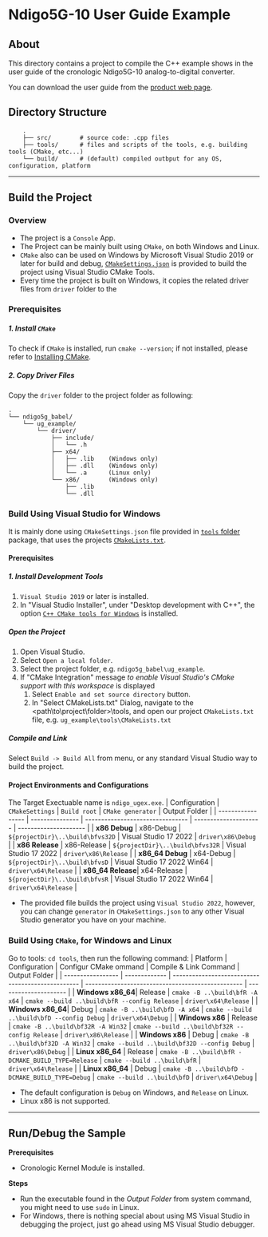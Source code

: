 # Ndigo5G-10 User Guide Example

## About

This directory contains a project to compile the C++ example shows in the user guide of the cronologic Ndigo5G-10 analog-to-digital converter.

You can download the user guide from the [product web page](https://www.cronologic.de/products/adcs/cronologic-ndigo5g-10).

## Directory Structure
```
    .
    ├── src/        # source code: .cpp files
    ├── tools/      # files and scripts of the tools, e.g. building tools (CMake, etc...)
    └── build/      # (default) compiled outbput for any OS, configuration, platform
```

---

## Build the Project

### Overview
- The project is a `Console` App.
- The Project can be mainly built using `CMake`, on both Windows and Linux. 
- `CMake` also can be used on Windows by Microsoft Visual Studio 2019 or later for build and debug, [`CMakeSettings.json`](/tools/CMakeSetting.json) is provided to build the project using Visual Studio CMake Tools.
- Every time the project is built on Windows, it copies the related driver files from `driver` folder to the 

### Prerequisites

##### 1. Install `CMake`
To check if `CMake` is installed, run `cmake --version`; if not installed, please refer to [Installing CMake](https://cmake.org/install/).

##### 2. Copy Driver Files
Copy the `driver` folder to the project folder as following:
```
.
└── ndigo5g_babel/
    └── ug_example/
        └── driver/
            ├── include/
            │   └── .h
            ├── x64/
            │   ├── .lib    (Windows only)
            │   ├── .dll    (Windows only)
            │   └── .a      (Linux only)
            └── x86/        (Windows only)
                ├── .lib
                └── .dll
```

### Build Using Visual Studio for Windows
It is mainly done using `CMakeSettings.json` file provided in [`tools` folder](/tools/CMakeSettings.json) package, that uses the projects [`CMakeLists.txt`](/tools/CMakeLists.tx).

#### Prerequisites
##### 1. Install Development Tools
1. `Visual Studio 2019` or later is installed.
2. In "Visual Studio Installer", under "Desktop development with C++", the option [`C++ CMake tools for Windows`](https://docs.microsoft.com/en-us/cpp/build/cmake-projects-in-visual-studio#installation) is installed.

##### Open the Project 
1. Open Visual Studio.
2. Select `Open a local folder`.
3. Select the project folder, e.g. `ndigo5g_babel\ug_example`.
4. If "CMake Integration" message _to enable Visual Studio's CMake support with this workspace_ is displayed
   1. Select `Enable and set source directory` button.
   2. In "Select CMakeLists.txt" Dialog, navigate to the <path\to\project\folder>\tools, and open our project `CMakeLists.txt` file, e.g. `ug_example\tools\CMakeLists.txt`

##### Compile and Link
Select `Build -> Build All` from menu, or any standard Visual Studio way to build the project.

#### Project Environments and Configurations
The Target Exectuable name is `ndigo_ugex.exe`.
| Configuration     | `CMakeSettings` | `Build root`                     | `CMake generator`     | Output Folder          |
| ----------------- | --------------- | -------------------------------- | --------------------- | ---------------------  |
| **x86 Debug**     | x86-Debug       | `${projectDir}\..\build\bfvs32D` | Visual Studio 17 2022 | `driver\x86\Debug`   |
| **x86 Release**   | x86-Release     | `${projectDir}\..\build\bfvs32R` | Visual Studio 17 2022 | `driver\x86\Release`   |
| **x86_64 Debug**  | x64-Debug       | `${projectDir}\..\build\bfvsD`   | Visual Studio 17 2022 Win64 | `driver\x64\Release`   |
| **x86_64 Release**| x64-Release     | `${projectDir}\..\build\bfvsR`   | Visual Studio 17 2022 Win64 | `driver\x64\Release`   |
* The provided file builds the project using `Visual Studio 2022`, however, you can change `generator` in  `CMakeSettings.json` to any other Visual Studio generator you have on your machine.

### Build Using `CMake`, for Windows and Linux

Go to tools: `cd tools`, then run the following command:
| Platform          | Configuration | Configur CMake ommand                                                           | Compile & Link Command                            | Output Folder          |
| ----------------- | ------------- | -------------------------------------------------     | ------------------------------------------------- | ---------------------  |
| **Windows x86_64**| Release       | `cmake -B ..\build\bfR -A x64`                                                  | `cmake --build ..\build\bfR --config Release`     | `driver\x64\Release`   |
| **Windows x86_64**| Debug         | `cmake -B ..\build\bfD -A x64`                                                  | `cmake --build ..\build\bfD --config Debug`       | `driver\x64\Debug`     |
| **Windows x86**   | Release       | `cmake -B ..\build\bf32R -A Win32`                                              | `cmake --build ..\build\bf32R --config Release`   | `driver\x86\Release`   |
| **Windows x86**   | Debug         | `cmake -B ..\build\bf32D -A Win32`                                              | `cmake --build ..\build\bf32D --config Debug`     | `driver\x86\Debug`     |
| **Linux x86_64**  | Release       | `cmake -B ..\build\bfR -DCMAKE_BUILD_TYPE=Release`                              | `cmake --build ..\build\bfR`                      | `driver\x64\Release`   |
| **Linux x86_64**  | Debug         | `cmake -B ..\build\bfD -DCMAKE_BUILD_TYPE=Debug`                                | `cmake --build ..\build\bfD`                      | `driver\x64\Debug`     |

* The default configuration is `Debug` on Windows, and `Release` on Linux.
* Linux x86 is not supported.

---

## Run/Debug the Sample

**Prerequisites**
- Cronologic Kernel Module is installed.

**Steps**
- Run the executable found in the _Output Folder_ from system command, you might need to use `sudo` in Linux.
- For Windows, there is nothing special about using MS Visual Studio in debugging the project, just go ahead using MS Visual Studio debugger.
